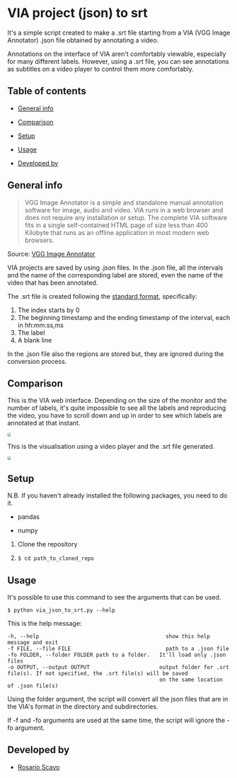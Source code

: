 # VIA project (json) to srt
It's a simple script created to make a .srt file starting from a VIA (VGG Image Annotator) .json file obtained by annotating a video.

Annotations on the interface of VIA aren't comfortably viewable, especially for many different labels. However, using a .srt file, you can see annotations as subtitles on a video player to control them more comfortably.



## Table of contents

- [General info](#general-info)

- [Comparison](#comparison)

- [Setup](#setup)

- [Usage](#usage)

- [Developed by](#developed-by)

  

## General info
>VGG Image Annotator is a simple and standalone manual annotation software for image, audio and video. VIA runs in a web browser and does not require any installation or setup. The complete VIA software fits in a single self-contained HTML page of size less than 400 Kilobyte that runs as an offline application in most modern web browsers.

Source: [VGG Image Annotator](http://www.robots.ox.ac.uk/~vgg/software/via/)

VIA projects are saved by using .json files. In the .json file, all the intervals and the name of the corresponding label are stored, even the name of the video that has been annotated. 

The .srt file is created following the [standard format](https://en.wikipedia.org/wiki/SubRip#File_format), specifically:

1. The index starts by 0
2. The beginning timestamp and the ending timestamp of the interval, each in hh:mm:ss,ms
3. The label
4. A blank line

In the .json file also the regions are stored but, they are ignored during the conversion process.



## Comparison

This is the VIA web interface. Depending on the size of the monitor and the number of labels, it's quite impossible to see all the labels and reproducing the video, you have to scroll down and up in order to see which labels are annotated at that instant.  



<img src="https://drive.google.com/uc?export=view&id=1hZbIiyC1majH1OSnTpPRPSujrzqK6pLJ" style="zoom:50%;" />



This is the visualisation using a video player and the .srt file generated.

 <img src="https://drive.google.com/uc?export=view&id=1eTOLJcSbJ7QQ9hduwbD6ta9T_DiJjBBb" style="zoom:50%;" />





## Setup

N.B. If you haven't already installed the following packages, you need to do it.

- pandas

- numpy

  

1. Clone the repository

2. ```
   $ cd path_to_cloned_repo
   ```



## Usage

It's possible to use this command to see the arguments that can be used.

```
$ python via_json_to_srt.py --help
```

This is the help message:

```
-h, --help            		                      show this help message and exit
-f FILE, --file FILE  		                      path to a .json file
-fo FOLDER, --folder FOLDER path to a folder.   It'll load only .json files
-o OUTPUT, --output OUTPUT                      output folder for .srt file(s). If not specified, the .srt file(s) will be saved
                                                on the same location of .json file(s)
```

Using the folder argument, the script will convert all the json files that are in the VIA's format in the directory and subdirectories.

If -f and -fo arguments are used at the same time, the script will ignore the -fo argument.



## Developed by

- [Rosario Scavo](https://github.com/PerseRos) 


